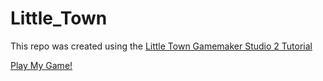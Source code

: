 # Little_Town
This repo was created using the [Little Town Gamemaker Studio 2 Tutorial](https://www.yoyogames.com/en/tutorials/little-town-gamemaker-tutorial)

[Play My Game!](https://hoffstech.com/littletown)
